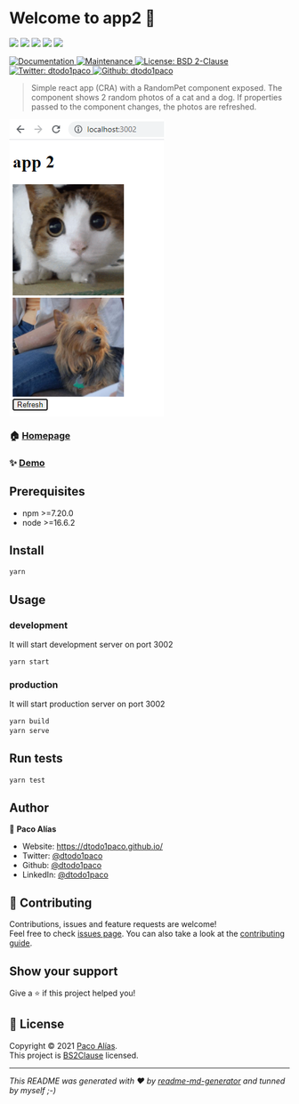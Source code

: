 # Welcome to app2 👋
<p>
  <img src="https://img.shields.io/badge/yarn-%3E%3D1.17.3-blue.svg" />
  <img src="https://img.shields.io/badge/node-%3E%3D16.6.2-blue.svg" />
  <img src="https://img.shields.io/badge/webpack-%3E%3D5.50.0-blue.svg" />
  <img src="https://img.shields.io/badge/typescript-%3E%3D4.1.2-blue.svg" />
  <img src="https://img.shields.io/badge/react-%3E%3D17.0.2-blue.svg" />
</p>
<p>
  <a href="https://github.com/dtodo1paco/microfrontends#readme" target="_blank">
    <img alt="Documentation" src="https://img.shields.io/badge/documentation-yes-brightgreen.svg" />
  </a>
  <a href="https://github.com/dtodo1paco/microfrontends/graphs/commit-activity" target="_blank">
    <img alt="Maintenance" src="https://img.shields.io/badge/Maintained%3F-yes-green.svg" />
  </a>
  <a href="https://raw.githubusercontent.com/dtodo1paco/microfrontends/main/app-2/LICENSE.md" target="_blank">
    <img alt="License: BSD 2-Clause" src="https://img.shields.io/badge/BSD2-BSD%202--clause-yellowgreen" />
  </a>
  <a href="https://twitter.com/dtodo1paco" target="_blank">
    <img alt="Twitter: dtodo1paco" src="https://img.shields.io/twitter/follow/dtodo1paco.svg?style=social" />
  </a>
  <a href="https://github.com/dtodo1paco" target="_blank">
    <img alt="Github: dtodo1paco" src="https://img.shields.io/github/followers/dtodo1paco?style=social" />
  </a>
</p>

> Simple react app (CRA) with a RandomPet component exposed. The component shows 2 random photos of a cat and a dog. If properties passed to the component changes, the photos are refreshed.

<img align="center" src="https://github.com/dtodo1paco/microfrontends/raw/main/app-2/screenshots/app2.png">


### 🏠 [Homepage](https://github.com/dtodo1paco/microfrontends/blob/main/app-2/README.md)

### ✨ [Demo](pending)

## Prerequisites

- npm >=7.20.0
- node >=16.6.2

## Install

```sh
yarn
```

## Usage

### development
It will start development server on port 3002
```sh
yarn start
```
### production
It will start production server on port 3002
```sh
yarn build 
yarn serve
```
## Run tests

```sh
yarn test
```

## Author

👤 **Paco Alías**

* Website: https://dtodo1paco.github.io/
* Twitter: [@dtodo1paco](https://twitter.com/dtodo1paco)
* Github: [@dtodo1paco](https://github.com/dtodo1paco)
* LinkedIn: [@dtodo1paco](https://linkedin.com/in/dtodo1paco)

## 🤝 Contributing

Contributions, issues and feature requests are welcome!<br />Feel free to check [issues page](https://github.com/dtodo1paco/microfrontends/issues). You can also take a look at the [contributing guide](/app-2/CONTRIBUTING.md).

## Show your support

Give a ⭐️ if this project helped you!

## 📝 License

Copyright © 2021 [Paco Alías](https://github.com/dtodo1paco).<br />
This project is [BS2Clause](https://raw.githubusercontent.com/dtodo1paco/microfrontends/main/app-2/LICENSE.md) licensed.

***
_This README was generated with ❤️ by [readme-md-generator](https://github.com/kefranabg/readme-md-generator) and tunned by myself ;-)_